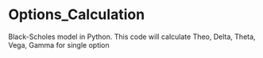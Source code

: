 # Options_Calculation
Black-Scholes model in Python.
This code will calculate Theo, Delta, Theta, Vega, Gamma for single option
